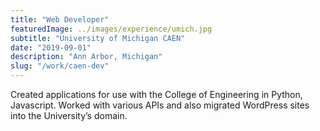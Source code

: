 ```yaml
---
title: "Web Developer"
featuredImage: ../images/experience/umich.jpg
subtitle: "University of Michigan CAEN"
date: "2019-09-01"
description: "Ann Arbor, Michigan"
slug: "/work/caen-dev"
---
```


Created applications for use with the College of Engineering in Python, Javascript. Worked with various APIs and also migrated WordPress sites into the University’s domain.